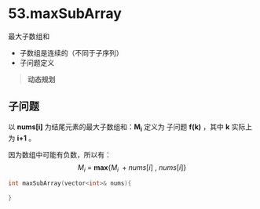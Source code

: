 # 53.maxSubArray

最大子数组和

* 子数组是连续的（不同于子序列）
* 子问题定义



> **动态规划**



## 子问题

以 **nums[i]** 为结尾元素的最大子数组和：**M<sub>i</sub>** 定义为 子问题 **f(k)** ，其中 **k** 实际上为 **i+1** 。

因为数组中可能有负数，所以有：
$$
M_i\ =\ \pmb{max}\{M_i\ + nums[i]\ ,\ nums[i]\}
$$




```c++
int maxSubArray(vector<int>& nums){
    
}
```


